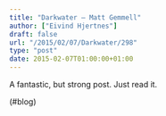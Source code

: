 ```yaml
---
title: "Darkwater – Matt Gemmell"
author: ["Eivind Hjertnes"]
draft: false
url: "/2015/02/07/Darkwater/298"
type: "post"
date: 2015-02-07T01:00:00+01:00
---
```


A fantastic, but strong post. Just read it.

(#blog)
